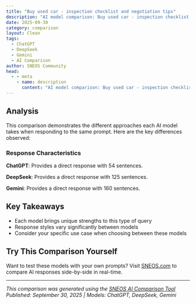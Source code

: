 ```yaml
---
title: "Buy used car - inspection checklist and negotiation tips"
description: "AI model comparison: Buy used car - inspection checklist and negotiation tips..."
date: 2025-09-30
category: comparison
layout: Clean
tags:
  - ChatGPT
  - DeepSeek
  - Gemini
  - AI Comparison
author: SNEOS Community
head:
  - - meta
    - name: description
      content: "AI model comparison: Buy used car - inspection checklist and negotiation tips..."
---
```


<ChatComparison
  title="Buy used car - inspection checklist and negotiation tips"
  prompt="Buy used car - inspection checklist and negotiation tips"
  :responses='{
    "ChatGPT": "Certainly! Here\u2019s a comprehensive inspection checklist and negotiation tips to help you when buying a used car:\n\n### Used Car Inspection Checklist\n\n#### 1. **Exterior Inspection**\n- **Body Condition:** Check for dents, scratches, rust, and mismatched paint.\n- **Frame:** Look for signs of accidents or repairs (uneven gaps between panels, welding marks).\n- **Lights and Lenses:** Test headlights, brake lights, turn signals, and check for cracks.\n- **Tires:** Inspect tread depth and check for even wear; uneven wear could indicate alignment issues.\n- **Windshield and Windows:** Look for cracks or chips.\n\n#### 2. **Interior Inspection**\n- **Seats and Upholstery:** Check for tears, stains, and general wear.\n- **Odor:** Be aware of musty or moldy smells which could indicate water damage.\n- **Electronics:** Test all electronics \u2013 windows, locks, air conditioning, radio, dashboard lights.\n- **Dashboard:** Check for warning lights when the engine is running.\n\n#### 3. **Under the Hood**\n- **Fluids:** Check oil, transmission fluid, brake fluid, coolant, and power steering fluid for proper levels and color.\n- **Battery:** Look for corrosion and check the age.\n- **Belts and Hoses:** Look for cracks or wear.\n- **Leaks:** Inspect for any fluid leaks underneath the car.\n\n#### 4. **Under the Car**\n- **Exhaust System:** Check for rust or damage.\n- **Suspension:** Look for worn springs or shocks.\n- **Leaks:** Confirm no oil or fluid is dripping.\n\n#### 5. **Test Drive**\n- **Engine:** Should start easily and run smoothly.\n- **Transmission:** Smooth shifting without jerks (automatic) or smooth clutch engagement (manual).\n- **Brakes:** Responsive and no unusual noises.\n- **Steering:** Car should track straight, no pulling to one side.\n- **Suspension:** Absorb bumps without excessive noise or bouncing.\n- **Acceleration:** Consistent power without hesitation.\n\n#### 6. **Documentation**\n- Verify the car\u2019s title is clear (no liens or salvaged title).\n- Review maintenance records.\n- Confirm the Vehicle Identification Number (VIN) matches on all documents.\n- Check the car history report (Carfax, AutoCheck).\n\n---\n\n### Negotiation Tips\n\n1. **Do Your Research**\n   - Know the car\u2019s market value using sites like Kelley Blue Book or Edmunds.\n   - Understand common issues and repair costs for the model/year.\n\n2. **Inspect Thoroughly or Hire a Mechanic**\n   - Get a professional inspection to know the car\u2019s condition.\n   - Use any issues found as leverage for a price reduction.\n\n3. **Start Lower**\n   - Offer a price below what you\u2019re actually willing to pay to leave room for negotiation.\n\n4. **Point Out Flaws**\n   - Mention any imperfections or upcoming maintenance needs to justify a lower price.\n\n5. **Be Ready to Walk Away**\n   - Don\u2019t be pressured to buy. Be prepared to leave if the deal isn\u2019t right.\n\n6. **Consider Timing**\n   - Sellers may be more willing to negotiate at the end of the month, quarter, or year, or if the car has been on the market for a while.\n\n7. **Negotiate Total Price**\n   - Focus on the out-the-door price including fees, not just the sticker price.\n\n8. **Stay Polite and Firm**\n   - Be respectful in your negotiation; a friendly approach often works better.\n\n---\n\nIf you want, I can provide a printable checklist or a sample negotiation dialogue as well. Would you like that?",
    "DeepSeek": "Of course! Here is a comprehensive guide to buying a used car, broken down into a detailed inspection checklist and effective negotiation tips.\n\n---\n\n### **Part 1: The Ultimate Used Car Inspection Checklist**\n\nDo not skip this step. A thorough inspection can save you thousands of dollars and immense future hassle.\n\n#### **A. Before You Go See the Car (The Paperwork Check)**\n\n1.  **Vehicle History Report:** Always get the VIN (Vehicle Identification Number) and run a report yourself using a service like **Carfax** or **AutoCheck**. Look for:\n    *   **Clean Title:** Ensure it\u0027s not \u0022salvage,\u0022 \u0022flood,\u0022 or \u0022rebuilt.\u0022\n    *   **Accident History:** Multiple accidents are a major red flag.\n    *   **Number of Owners:** Fewer owners are generally better.\n    *   **Service Records:** A car with a documented service history is a goldmine.\n    *   **Odometer Discrepancies:** Check for rollback fraud.\n\n2.  **Ask Key Questions:**\n    *   \u0022Why are you selling the car?\u0022\n    *   \u0022What is the car\u0027s service history? Do you have all the records?\u0022\n    *   \u0022Are there any known issues or warning lights on?\u0022\n    *   \u0022Has the car ever been in an accident?\u0022\n\n#### **B. On-Site Physical Inspection (Bring a Friend \u0026 a Flashlight)**\n\n**Step 1: The Exterior Walk-Around**\n\n*   **Body Panels \u0026 Paint:**\n    *   Look for mismatched paint, dull spots, or orange-peel texture, which can indicate a cheap repaint after an accident.\n    *   Check for ripples or uneven gaps between body panels (hood, doors, trunk). Gaps should be uniform.\n    *   Run a small fridge magnet over the body. If it doesn\u0027t stick, there\u0027s likely filler underneath (Bondo).\n*   **Rust:** Check for rust in wheel wells, under the doors, on the rocker panels, and around the windshield. Surface rust can be treated, but avoid cars with bubbling or perforated rust.\n*   **Glass:** Ensure all windows, mirrors, and the windshield have no major cracks or chips.\n*   **Tires:**\n    *   Check tread wear evenly across all four tires. Uneven wear suggests alignment or suspension issues.\n    *   Check the tire manufacture date on the sidewall. Tires over 6-7 years old are risky, regardless of tread.\n*   **Lights:** Test all headlights (high and low beams), taillights, brake lights, and turn signals.\n\n**Step 2: Under the Hood (Engine Off \u0026 Cool)**\n\n*   **Fluids:**\n    *   **Oil:** Pull the dipstick. The oil should be amber or brown, not black or milky (milky indicates a serious head gasket issue).\n    *   **Coolant:** Should be bright green, orange, or pink, not rusty or muddy.\n    *   **Transmission Fluid:** (if possible). Should be pink/red and smell sweet, not brown/black and burnt.\n    *   **Brake Fluid:** Should be clear or light yellow, not dark brown.\n*   **Belts \u0026 Hoses:** Look for cracks, fraying, or excessive wear on serpentine belts. Hoses should be firm, not soft or bulging.\n*   **Battery:** Look for corrosion (white/blue crust) on the terminals.\n*   **Leaks:** Look for any obvious puddles or fresh drips under the car and around the engine block.\n\n**Step 3: The Interior Inspection**\n\n*   **Smell:** A musty or mildew smell can indicate a water leak or flood damage. A strong air freshener might be hiding this.\n*   **Upholstery \u0026 Carpet:** Check for excessive wear, tears, or stains. Lift the floor mats to look for signs of water damage or rust.\n*   **Electronics:** Test **everything**:\n    *   Power windows, locks, and seats.\n    *   Air conditioning and heater (let it run for a few minutes).\n    *   Infotainment system, speakers, and all dashboard controls.\n    *   Check all warning lights on the dash when you turn the key to the \u0022on\u0022 position (before starting). They should all illuminate briefly and then turn off.\n*   **Pedals \u0026 Steering Wheel:** Worn pedals or a shiny steering wheel on a low-mileage car can indicate odometer tampering.\n\n**Step 4: The Test Drive (The Most Important Part)**\n\n*   **Before You Start:** Listen to the engine as it starts. It should turn over quickly and smoothly, not crank slowly or make grinding noises.\n*   **Driving on Various Roads:**\n    *   **City Streets:** Test acceleration, braking, and low-speed handling.\n    *   **Highway:** Check for vibrations at high speed (could be wheel balancing or alignment). Test power when merging.\n    *   **Bumpy Roads:** Listen for clunks or rattles from the suspension.\n*   **Listen \u0026 Feel For:**\n    *   **Brakes:** Should stop the car smoothly and straight, without pulling to one side or grinding/vibrating.\n    *   **Steering:** Should be responsive without excessive play or pulling.\n    *   **Transmission:** Should shift smoothly (both automatic and manual). No jerking, slipping, or hesitation.\n    *   **Suspension:** Should absorb bumps without loud bangs or a \u0022floaty\u0022 feeling.\n    *   **Unusual Noises:** Squeaks, rattles, whines, or knocks.\n\n**Step 5: The Professional Pre-Purchase Inspection (The Non-Negotiable Step)**\n\n*   **This is the best money you will ever spend.** For **$100-$200**, a trusted independent mechanic can put the car on a lift and perform a thorough inspection you can\u0027t do yourself.\n*   They will check the frame, undercarriage for rust/leaks, brake pads, exhaust system, and engine/transmission health.\n*   Present the seller with the findings and use them as your primary tool for negotiation.\n\n---\n\n### **Part 2: Used Car Negotiation Tips**\n\nKnowledge is power. Use the information you\u0027ve gathered to negotiate confidently.\n\n#### **A. Before You Negotiate: Do Your Homework**\n\n1.  **Know the Market Value:** Use sites like **Kelley Blue Book (KBB)** and **Edmunds** to determine the *fair market value* for the exact year, make, model, trim, and condition of the car.\n2.  **Set Your \u0022Out-the-Door\u0022 Price:** Decide the absolute maximum you\u0027re willing to pay, including all taxes and fees. This is your walk-away price.\n3.  **Get Pre-Approved for a Loan:** This gives you bargaining power and lets you know exactly what you can afford. You can then treat the purchase like a cash transaction.\n\n#### **B. The Negotiation Strategy**\n\n1.  **Let the Seller Name the First Price:** Always ask, \u0022What\u0027s your best price?\u0022 This gives you a starting point.\n2.  **Start Lower Than Your Target:** Based on your research and the inspection, make an initial offer that is **reasonable but lower** than your target price. This leaves room for compromise.\n    *   *Example:* If the car is listed for $15,000 and your target is $13,500, you might start at $12,500.\n3.  **Justify Your Offer with Facts:** Don\u0027t just say \u0022I\u0027ll give you $X.\u0022 Use the inspection as your leverage.\n    *   **Good:** \u0022I noticed the tires will need to be replaced in the next 6 months, and the brake pads are 50% worn. Given that, my offer is $X.\u0022\n    *   **Bad:** \u0022Your price is too high.\u0022\n4.  **Be Polite and Professional:** A friendly but firm approach works best. Don\u0027t get emotional or insult the car.\n5.  **Negotiate the Price, Not the Monthly Payment:** Dealers love to ask \u0022What monthly payment are you looking for?\u0022 This distracts from the total cost. Keep the focus on the final \u0022out-the-door\u0022 price.\n6.  **Use Silence as a Weapon:** After you make an offer, be quiet. The first person who talks, loses. Let the seller respond.\n7.  **Be Prepared to Walk Away:** This is your single most powerful tool. If the price isn\u0027t right or you feel pressured, thank them for their time and leave. Often, this will result in a call back with a better offer.\n\n#### **C. Closing the Deal**\n\n1.  **Get Everything in Writing:** Once you agree on a price, ensure the final sales contract reflects that exact number before you sign.\n2.  **Review All Paperwork:** Read the buyer\u0027s order and bill of sale carefully. Don\u0027t let them add last-minute fees you didn\u0027t agree to.\n3.  **Private Party Payment:** Use a secure method like a cashier\u0027s check or an escrow service. Avoid cash for large amounts.\n4.  **Final Steps:** Ensure you get the signed title, a bill of sale, and any spare keys before you drive away.\n\n---\n\n### **Quick Summary: The Golden Rules**\n\n*   **Never skip the pre-purchase inspection.**\n*   **Always get the vehicle history report.**\n*   **Know the market value before you talk price.**\n*   **Negotiate the \u0022out-the-door\u0022 price, not the monthly payment.**\n*   **Be prepared to walk away.**\n\nGood luck! With this checklist and strategy, you\u0027ll be well-equipped to find a great used car and pay",
    "Gemini": "Okay, let\u0027s break down buying a used car: the inspection checklist and negotiation tactics. This will help you get a good deal and avoid lemons.\n\n**I. Inspection Checklist:  Thorough Inspection is Key!**\n\n**A. Before You Go (Research and Prep):**\n\n*   **Research the Car\u0027s History:**\n    *   **VIN (Vehicle Identification Number):** Get the VIN from the seller *before* you go look at the car.\n    *   **Carfax or AutoCheck:**  Run a vehicle history report. This will reveal:\n        *   Accidents (major and minor)\n        *   Title issues (salvage, flood damage, odometer rollback)\n        *   Number of previous owners\n        *   Service history (if reported)\n        *   Lien information (important for clear title transfer)\n    *   **Reviews and Common Problems:**  Research the make and model year for known issues (e.g., specific engine problems, transmission weaknesses).  Edmunds, Kelley Blue Book (KBB), Consumer Reports, and forums dedicated to that car model are great resources.\n    *   **Market Value:**  Check KBB, Edmunds, and similar sites to determine the fair market value of the car based on its condition, mileage, and features.  Be realistic!\n\n*   **Tools to Bring:**\n    *   **Notebook and Pen:** To take notes.\n    *   **Flashlight:**  For inspecting dark areas.\n    *   **Magnet:**  (Optional) To check for body filler (if you\u0027re suspicious of accident damage).  If the magnet doesn\u0027t stick firmly to a body panel, it could indicate filler.  Use with caution, as paint protection films and certain modern materials can also prevent the magnet from sticking.\n    *   **Tire Pressure Gauge:**  To check tire pressure.\n    *   **OBD II Scanner:** (Optional, but highly recommended) To check for trouble codes (many auto parts stores will scan for free).\n    *   **Jack and Stands:** (Optional, if you\u0027re very serious and experienced) To inspect the underside more thoroughly.  Only do this if you have the seller\u0027s permission and a safe place to work.\n    *   **Gloves:**  To keep your hands clean.\n    *   **Clean Cloths:** For wiping surfaces.\n\n**B. Initial Walk-Around (Exterior):**\n\n*   **Overall Appearance:**\n    *   **Paint:**  Check for consistent color, matching paint on all panels, overspray (a sign of repair), scratches, dents, rust (especially around wheel wells, door bottoms, and seams).  Look for orange peel effect, this could show signs of bad body work.\n    *   **Body Panels:**  Look for consistent gaps between panels. Uneven gaps can indicate accident damage or poor repairs.  Sight down the length of the car to check for waves or distortions in the bodywork.\n    *   **Rust:**  Pay close attention to areas prone to rust: wheel wells, rocker panels, door bottoms, trunk/hatch seams, and around windows.  Surface rust is less concerning than rust that has penetrated the metal.\n    *   **Glass:**  Check for cracks, chips, and excessive scratches.\n    *   **Lights:**  Test all lights (headlights, taillights, brake lights, turn signals, parking lights, fog lights, interior lights).\n    *   **Mirrors:**  Check for damage and proper adjustment.\n    *   **Bumpers:**  Look for cracks, dents, and misalignments.\n\n*   **Tires and Wheels:**\n    *   **Tires:**  Check tire tread depth (use the penny test: if you can see all of Lincoln\u0027s head when you insert a penny upside down into the tread, the tires are worn and need replacing).  Look for uneven wear, which can indicate alignment problems. Check for sidewall damage (cuts, bulges).\n    *   **Wheels:**  Check for damage (dents, cracks, curb rash).\n\n**C. Under the Hood (Engine Compartment):**\n\n*   **Fluid Levels:**\n    *   **Oil:**  Check the oil level and condition. It should be a light amber or brown color, not black or sludgy.  Look for metal particles.\n    *   **Coolant:**  Check the coolant level in the overflow reservoir.  Inspect the coolant for rust or discoloration.\n    *   **Brake Fluid:**  Check the brake fluid level in the master cylinder.  It should be clear or light amber, not dark or cloudy.\n    *   **Power Steering Fluid:**  Check the power steering fluid level.\n    *   **Windshield Washer Fluid:**  Check the level.\n\n*   **Leaks:**  Look for signs of leaks under the car and around the engine.  Check for oil, coolant, brake fluid, and transmission fluid leaks.\n\n*   **Hoses and Belts:**  Check hoses for cracks, bulges, and leaks.  Check belts for cracks, fraying, and proper tension.\n\n*   **Battery:**  Check the battery terminals for corrosion.\n\n*   **Engine Components:**\n    *   Visually inspect all the engine components for signs of wear and tear, damage, or leaks.\n    *   Check for any unusual noises or vibrations.\n\n**D. Interior Inspection:**\n\n*   **Upholstery:**  Check for tears, stains, and excessive wear.\n*   **Carpets:**  Check for stains, tears, and excessive wear.  Lift up the carpets to check for rust or signs of water damage (especially in flood-prone areas).\n*   **Dashboard:**  Check for cracks and damage.  Make sure all warning lights come on when you start the car and then turn off (except for the parking brake).\n*   **Seats:**  Check the seats for proper adjustment and operation.\n*   **Seatbelts:**  Check the seatbelts for proper operation and condition.  Make sure they retract smoothly.\n*   **Controls:**  Test all controls (windows, locks, mirrors, wipers, turn signals, lights, horn, radio, climate control).\n*   **Air Conditioning/Heating:**  Test the A/C and heating.  Make sure they blow cold and hot air, respectively.\n*   **Smell:**  Sniff for unusual odors (mold, mildew, burning oil).\n\n**E. Trunk/Cargo Area:**\n\n*   **Spare Tire:**  Check for the spare tire and jack.  Make sure the tire is inflated.\n*   **Rust/Water Damage:**  Check for rust or water damage in the trunk/cargo area.\n*   **Trim:**  Check the trim for damage.\n\n**F. Test Drive:**\n\n*   **Start the Engine:**  Listen for a smooth and quick start.  Note any unusual noises.\n*   **Idle:**  Check for a smooth and steady idle.\n*   **Acceleration:**  Test acceleration from a stop and at highway speeds.  Listen for smooth shifting and no hesitation.\n*   **Braking:**  Test the brakes.  They should be firm and responsive.  Listen for squealing or grinding noises.  Ensure the car stops straight.\n*   **Steering:**  Check for smooth and responsive steering.  Listen for any unusual noises when turning.  Let go of the steering wheel briefly on a straight, level road to see if the car pulls to one side.\n*   **Suspension:**  Listen for any unusual noises when driving over bumps.  Check for excessive bouncing.\n*   **Transmission:**  Pay close attention to how the transmission shifts.  It should be smooth and responsive.  Check for slipping or hard shifts.\n*   **Four-Wheel Drive (If Applicable):**  Test the four-wheel-drive system in a safe location.\n*   **Listen:**  Pay close attention to any unusual noises during the test drive (engine, transmission, brakes, suspension).\n\n**G. After the Test Drive:**\n\n*   **Re-inspect:** Pop the hood and check for any new leaks or unusual smells after the test drive.\n*   **OBDII Scan:** If you have a scanner, run it again after the test drive to see if any new codes have appeared.\n\n**H.  Professional Inspection (Highly Recommended):**\n\n*   **Independent Mechanic:**  Take the car to a trusted independent mechanic for a pre-purchase inspection.  This will cost you some money (usually $100-$200), but it can save you thousands in repairs down the road.  A mechanic can identify potential problems that you might miss.\n*   **Negotiate the Cost:**  Try to negotiate with the seller to split the cost of the inspection.\n\n**II. Negotiation Tips: Knowledge is Power!**\n\n**A. Preparation is Key:**\n\n*   **Know the Market Value:**  (As mentioned above) Use KBB, Edmunds, and similar sites to determine the fair market value of the car based on its condition, mileage, and features.\n*   **Research the Seller:**  If you\u0027re buying from a private seller, try to learn a little about them.  Why are they selling the car?  How long have they owned it?\n*   **Set a Budget:**  Determine how much you\u0027re willing to spend *before* you start negotiating.  Stick to your budget.\n*   **Know Your Walk-Away Point:**  Be prepared to walk away if the seller isn\u0027t willing to meet your terms.\n\n**B. During the Negotiation:**\n\n*   **Be Polite and Respectful:**  Even if you disagree with the seller, remain polite and respectful.  This will make them more likely to negotiate in good faith.\n*   **Point Out Flaws:**  Use the inspection checklist to point out any flaws or issues you found with the car.  This will give you leverage to negotiate a lower price.\n*   **Focus on the Total Cost:**  Don\u0027t just focus on the price of the car.  Consider the total cost, including taxes, registration fees, and any necessary repairs.\n*   **Make a Reasonable Offer:**  Start with a reasonable offer that is below the asking price, but not so low that it insults the seller.  Be prepared to justify your offer based on the car\u0027s condition, mileage, and market value.\n*   **Be Prepared to Negotiate:**  The seller will likely counter your offer.  Be prepared to negotiate back and forth until you reach an agreement.\n*   **Don\u0027t Be Afraid to Walk Away:**  If the seller isn\u0027t willing to meet your terms, don\u0027t be afraid to walk away.  There are plenty of other used cars out there.\n*   **Consider Alternatives to Price Reduction:**  If the seller is unwilling to lower the price, try to negotiate other concessions, such as:\n    *   **Repairs:** Ask the seller to fix certain problems before you buy the car.\n    *   **Warranty:**  Ask the seller to provide a warranty.\n    *   **Trade-in Value:**  If you\u0027re trading in a car, negotiate the trade-in value separately from the price of the used car.\n*   **Get Everything in Writing:**  Once you reach an agreement, get everything in writing, including the price, any repairs that will be made, and the terms of any warranty.\n\n**C. Specific Negotiation Tactics:**\n\n*   **The \u0022Silent Treatment\u0022:** After making an offer, remain silent and let the seller respond. This can put pressure on them to accept your offer.\n*   **The \u0022Walk-Away\u0022:**  If the seller isn\u0027t budging, pretend to walk away.  This can sometimes prompt them to reconsider.\n*   **The \u0022Good Guy/Bad Guy\u0022:** (Only use if you\u0027re buying with someone else) One person is friendly and agreeable, while the other is more critical and demanding.\n*   **The \u0022Limited Time Offer\u0022:** (Use with caution)  Tell the seller that you\u0027re looking at other cars and that you need to make a decision soon.  This can create a sense of urgency.\n\n**D. Important Considerations:**\n\n*   **\u0022As-Is\u0022 Sales:** Be very cautious when buying a car \u0022as-is.\u0022 This means the seller is not responsible for any repairs after the sale.  Get a *thorough* inspection by a mechanic before buying an \u0022as-is\u0022 car.\n*   **Private Seller vs. Dealer:**  Negotiating with a private seller is often different than negotiating with a dealer.  Private sellers may be more emotionally attached to the car, while dealers are more focused on making a profit.\n*   **Financing:**  If you\u0027re financing the car, get pre-approved for a loan before you start shopping.  This will give you more leverage in the negotiation.  Don\u0027t reveal your financing plans until *after* you\u0027ve negotiated the price of the car.\n\n**III.  Final Thoughts:**\n\n*   **Patience is key.** Don\u0027t rush into a purchase. Take your time and find the right car for you.\n*   **Trust your gut.** If something doesn\u0027t feel right, walk away.\n*   **Don\u0027t be afraid to ask questions.**  The more you know about the car, the better.\n*   **Enjoy the process!** Buying a used car can be stressful, but it can also be rewarding.\n\nBy following these tips, you\u0027ll be well-equipped to find a good used car at a fair price. Good luck!\n"
  }'
  published-date="22:46"
/>

## Analysis

This comparison demonstrates the different approaches each AI model takes when responding to the same prompt. Here are the key differences observed:

### Response Characteristics

**ChatGPT**: Provides a direct response with 54 sentences. 

**DeepSeek**: Provides a direct response with 125 sentences. 

**Gemini**: Provides a direct response with 160 sentences. 

## Key Takeaways

- Each model brings unique strengths to this type of query
- Response styles vary significantly between models
- Consider your specific use case when choosing between these models

## Try This Comparison Yourself

Want to test these models with your own prompts? Visit [SNEOS.com](https://sneos.com) to compare AI responses side-by-side in real-time.

---

*This comparison was generated using the [SNEOS AI Comparison Tool](https://sneos.com)*
*Published: September 30, 2025 | Models: ChatGPT, DeepSeek, Gemini*
